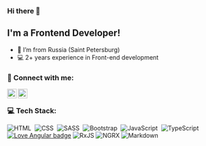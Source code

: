 ### Hi there 👋

## I'm a Frontend Developer!

- 📍 I’m from Russia (Saint Petersburg)
- 💻 2+ years experience in Front-end development

### 🤝 Connect with me:

[<img align="left" alt="kargozerov | Instagram" width="22px" src="https://cdn.jsdelivr.net/npm/simple-icons@v3/icons/instagram.svg" />][instagram]
[<img align="left" alt="kargozerov | VK" width="22px" src="https://cdn.jsdelivr.net/npm/simple-icons@v3/icons/vk.svg" />][vk]
<br />
### 💻 Tech Stack:

![HTML](https://img.shields.io/badge/-HTML-333333?style=flat&logo=HTML5&logoColor=E34F26)&nbsp;
![CSS](https://img.shields.io/badge/-CSS-333333?style=flat&logo=CSS3&logoColor=1572B6)&nbsp;
![SASS](https://img.shields.io/badge/-SASS-333333?style=flat&logo=SASS)&nbsp;
![Bootstrap](https://img.shields.io/badge/-Bootstrap-333333?style=flat&logo=bootstrap&logoColor=563D7C)&nbsp;
![JavaScript](https://img.shields.io/badge/-JavaScript-333333?style=flat&logo=javascript)&nbsp;
![TypeScript](https://img.shields.io/badge/-TypeScript-333333?style=flat&logo=TypeScript&logoColor=007ACC)
[![Love Angular badge](https://img.shields.io/badge/angular-love-blue?logo=angular&angular=love)](https://www.github.com/angular/angular)
![RxJS](https://img.shields.io/badge/-RxJS-333333?style=flat&logo=ReactiveX&logoColor=e91e63)
![NGRX](https://img.shields.io/badge/-NGRX-333333?style=flat&logo=ReactiveX&logoColor=a829c3)
![Markdown](https://img.shields.io/badge/-Markdown-333333?style=flat&logo=markdown)&nbsp;

<br />


[instagram]: https://instagram.com/kargozerov
[vk]: https://vk.com/kargozerov
